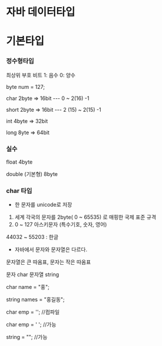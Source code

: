 # 자바 데이터타입



# 기본타입

### 정수형타입

최상위 부호 비트 1: 음수 0: 양수

byte num = 127;

char 2byte => 16bit --- 0 ~ 2(16) -1

short 2byte => 16bit --- 2 (15) ~ 2(15) -1

int 4byte => 32bit

long 8yte => 64bit

### 실수

float 4byte

double (기본형) 8byte

### char 타입

  - 한 문자를 unicode로 저장

  1. 세계 각국의 문자를 2byte( 0 ~ 65535) 로 매핑한 국제 표준 규격
  2. 0 ~ 127 아스키문자 (특수기호, 숫자, 영어)

  44032 ~ 55203 : 한글

  - 자바에서 문자와 문자열은 다르다.

  문자열은 큰 따옴표, 문자는 작은 따옴표

  문자 char 문자열 string

  char name = "홍";

  string names = "홍길동";

  char emp = ''; //컴파일

  char emp = ' '; //가능

  string = ""; //가능



